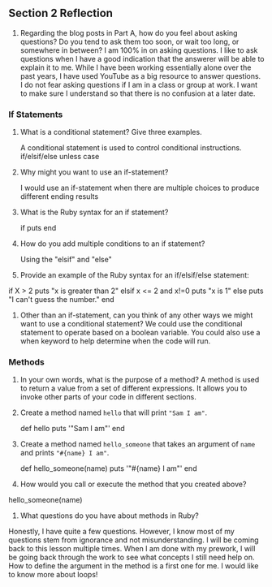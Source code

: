 ## Section 2 Reflection

1. Regarding the blog posts in Part A, how do you feel about asking questions? Do you tend to ask them too soon, or wait too long, or somewhere in between?
  I am 100% in on asking questions. I like to ask questions when I have a good indication that the answerer will be able to explain it to me. While I have been working essentially alone over the past years, I have used YouTube as a big resource to answer questions. I do not fear asking questions if I am in a class or group at work. I want to make sure I understand so that there is no confusion at a later date.

### If Statements

1. What is a conditional statement? Give three examples.


    A conditional statement is used to control conditional instructions.
    if/elsif/else
    unless
    case

1. Why might you want to use an if-statement?


    I would use an if-statement when there are multiple choices to produce different ending results

1. What is the Ruby syntax for an if statement?


    if
      puts
    end

1. How do you add multiple conditions to an if statement?


    Using the "elsif" and "else"

1. Provide an example of the Ruby syntax for an if/elsif/else statement:


if X > 2
  puts "x is greater than 2"
elsif x <= 2 and x!=0
  puts "x is 1"
else
  puts "I can't guess the number."
end


1. Other than an if-statement, can you think of any other ways we might want to use a conditional statement?
  We could use the conditional statement to operate based on a boolean variable. You could also use a when keyword to help determine when the code will run.

### Methods

1. In your own words, what is the purpose of a method?
  A method is used to return a value from a set of different expressions. It allows you to invoke other parts of your code in different sections.
1. Create a method named `hello` that will print `"Sam I am"`.

    def hello
      puts '"Sam I am"'
    end

1. Create a method named `hello_someone` that takes an argument of `name` and prints `"#{name} I am"`.


    def hello_someone(name)
      puts '"#{name} I am"'
    end

1. How would you call or execute the method that you created above?

  hello_someone(name)

1. What questions do you have about methods in Ruby?


  Honestly, I have quite a few questions. However, I know most of my questions stem from ignorance and not misunderstanding. I will be coming back to this lesson multiple times. When I am done with my prework, I will be going back through the work to see what concepts I still need help on. How to define the argument in the method is a first one for me. I would like to know more about loops!
